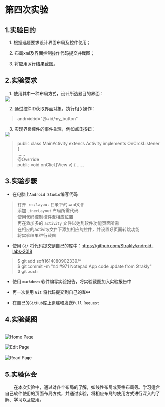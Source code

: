 # 第四次实验
## 1.实验目的
&emsp;1. 根据选题要求设计界面布局及控件使用； 
 
&emsp;2. 布局xml及界面控制操作代码提交并截图；  

&emsp;3. 将应用运行结果截图。
## 2.实验要求
&emsp;1. 使用其中一种布局方式，设计所选题目的界面：  
![](https://user-images.githubusercontent.com/627946/39629467-e47676f2-4fde-11e8-920a-fc1ca6351fdf.png)
 
&emsp;2. 通过控件ID获取界面对象，执行相关操作：  
> android:id="@+id/my_button"

&emsp;3. 实现界面控件的事件处理，例如点击按钮：  
![](https://user-images.githubusercontent.com/627946/39629667-8ba7225a-4fdf-11e8-8a8e-9c7c653eda31.png)

> public class MainActivity extends Activity  implements OnClickListener {    
>     ......   
>     @Override    
>     public void onClick(View v) { 
>     ......  

## 3.实验步骤

- 在电脑上`Android Studio`编写代码  
>打开 `res/layout` 目录下的.xml文件  
>添加 `LinerLayout` 布局所需代码   
>使用代码控制控件至相应位置  
>再在添加多的 `activity` 文件以达到软件功能页面所需   
>在相应的activity文件下添加相应的控件，并设置好页面转跳功能  
>将实验结果进行截图

- 使用 `Git` 将代码提交到自己的库中：https://github.com/Strakly/android-labs-2018
  
>$ git add soft1614080902339/*  
>$ git commit -m "#4 #971 Notepad App code update from Strakly"  
>$ git push  

- 使用 `markdown` 软件编写实验报告，将实验截图加入实验报告中

- 再一次使用 `Git` 将代码提交到自己的库中

- 在自己的`GitHub`库上创建和发送`Pull Request`

## 4.实验截图
&emsp;   
![](https://raw.githubusercontent.com/Strakly/android-labs-2018/master/soft1614080902339/AndroidScreenshot_1.png "Home Page")
&emsp;   
&emsp;   
![](https://raw.githubusercontent.com/Strakly/android-labs-2018/master/soft1614080902339/AndroidScreenshot_2.png "Edit Page")
&emsp;   
&emsp;   
![](https://raw.githubusercontent.com/Strakly/android-labs-2018/master/soft1614080902339/AndroidScreenshot_3.png "Read Page")
## 5.实验体会
&emsp;&emsp;在本次实验中，通过对各个布局的了解，如线性布局或表格布局等。学习适合自己软件使用的页面布局方式，并通过实验，将相应布局的使用方式进行深入的了解、学习以及应用。